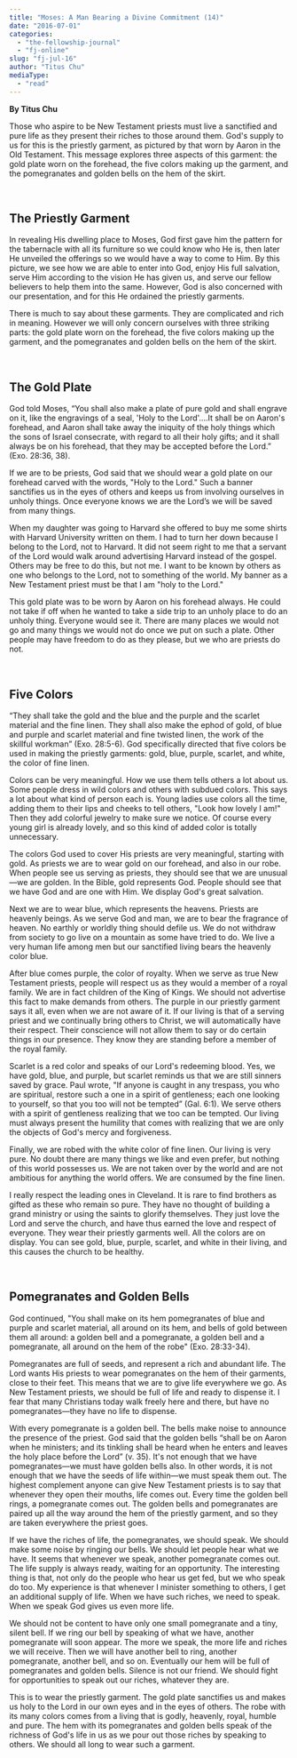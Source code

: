 ```yaml
---
title: "Moses: A Man Bearing a Divine Commitment (14)"
date: "2016-07-01"
categories: 
  - "the-fellowship-journal"
  - "fj-online"
slug: "fj-jul-16"
author: "Titus Chu"
mediaType: 
  - "read"
---
```


**By Titus Chu**

Those who aspire to be New Testament priests must live a sanctified and pure life as they present their riches to those around them. God's supply to us for this is the priestly garment, as pictured by that worn by Aaron in the Old Testament. This message explores three aspects of this garment: the gold plate worn on the forehead, the five colors making up the garment, and the pomegranates and golden bells on the hem of the skirt.

 

## The Priestly Garment

In revealing His dwelling place to Moses, God first gave him the pattern for the tabernacle with all its furniture so we could know who He is, then later He unveiled the offerings so we would have a way to come to Him. By this picture, we see how we are able to enter into God, enjoy His full salvation, serve Him according to the vision He has given us, and serve our fellow believers to help them into the same. However, God is also concerned with our presentation, and for this He ordained the priestly garments.

There is much to say about these garments. They are complicated and rich in meaning. However we will only concern ourselves with three striking parts: the gold plate worn on the forehead, the five colors making up the garment, and the pomegranates and golden bells on the hem of the skirt.

 

## The Gold Plate

God told Moses, “You shall also make a plate of pure gold and shall engrave on it, like the engravings of a seal, 'Holy to the Lord'....It shall be on Aaron's forehead, and Aaron shall take away the iniquity of the holy things which the sons of Israel consecrate, with regard to all their holy gifts; and it shall always be on his forehead, that they may be accepted before the Lord.” (‭Exo.‬ ‭28:36, 38‬). ‭‬‬

If we are to be priests, God said that we should wear a gold plate on our forehead carved with the words, "Holy to the Lord." Such a banner sanctifies us in the eyes of others and keeps us from involving ourselves in unholy things. Once everyone knows we are the Lord’s we will be saved from many things.

When my daughter was going to Harvard she offered to buy me some shirts with Harvard University written on them. I had to turn her down because I belong to the Lord, not to Harvard. It did not seem right to me that a servant of the Lord would walk around advertising Harvard instead of the gospel. Others may be free to do this, but not me. I want to be known by others as one who belongs to the Lord, not to something of the world. My banner as a New Testament priest must be that I am "holy to the Lord."

This gold plate was to be worn by Aaron on his forehead always. He could not take if off when he wanted to take a side trip to an unholy place to do an unholy thing. Everyone would see it. There are many places we would not go and many things we would not do once we put on such a plate. Other people may have freedom to do as they please, but we who are priests do not.

 

## Five Colors

“They shall take the gold and the blue and the purple and the scarlet material and the fine linen. They shall also make the ephod of gold, of blue and purple and scarlet material and fine twisted linen, the work of the skillful workman” (‭Exo.‬ ‭28:5-6‬)‬‬. God specifically directed that five colors be used in making the priestly garments: gold, blue, purple, scarlet, and white, the color of fine linen.

Colors can be very meaningful. How we use them tells others a lot about us. Some people dress in wild colors and others with subdued colors. This says a lot about what kind of person each is. Young ladies use colors all the time, adding them to their lips and cheeks to tell others, "Look how lovely I am!" Then they add colorful jewelry to make sure we notice. Of course every young girl is already lovely, and so this kind of added color is totally unnecessary.

The colors God used to cover His priests are very meaningful, starting with gold. As priests we are to wear gold on our forehead, and also in our robe. When people see us serving as priests, they should see that we are unusual—we are golden. In the Bible, gold represents God. People should see that we have God and are one with Him. We display God's great salvation.

Next we are to wear blue, which represents the heavens. Priests are heavenly beings. As we serve God and man, we are to bear the fragrance of heaven. No earthly or worldly thing should defile us. We do not withdraw from society to go live on a mountain as some have tried to do. We live a very human life among men but our sanctified living bears the heavenly color blue.

After blue comes purple, the color of royalty. When we serve as true New Testament priests, people will respect us as they would a member of a royal family. We are in fact children of the King of Kings. We should not advertise this fact to make demands from others. The purple in our priestly garment says it all, even when we are not aware of it. If our living is that of a serving priest and we continually bring others to Christ, we will automatically have their respect. Their conscience will not allow them to say or do certain things in our presence. They know they are standing before a member of the royal family.

Scarlet is a red color and speaks of our Lord's redeeming blood. Yes, we have gold, blue, and purple, but scarlet reminds us that we are still sinners saved by grace. Paul wrote, "If anyone is caught in any trespass, you who are spiritual, restore such a one in a spirit of gentleness; each one looking to yourself, so that you too will not be tempted” (Gal. ‭6:1‬). We serve others with a spirit of gentleness realizing that we too can be tempted. Our living must always present the humility that comes with realizing that we are only the objects of God's mercy and forgiveness.

Finally, we are robed with the white color of fine linen. Our living is very pure. No doubt there are many things we like and even prefer, but nothing of this world possesses us. We are not taken over by the world and are not ambitious for anything the world offers. We are consumed by the fine linen.

I really respect the leading ones in Cleveland. It is rare to find brothers as gifted as these who remain so pure. They have no thought of building a grand ministry or using the saints to glorify themselves. They just love the Lord and serve the church, and have thus earned the love and respect of everyone. They wear their priestly garments well. All the colors are on display. You can see gold, blue, purple, scarlet, and white in their living, and this causes the church to be healthy.

 

## Pomegranates and Golden Bells

God continued, "You shall make on its hem pomegranates of blue and purple and scarlet material, all around on its hem, and bells of gold between them all around: a golden bell and a pomegranate, a golden bell and a pomegranate, all around on the hem of the robe" (‭‭Exo.‬ ‭28:33-34‬).

Pomegranates are full of seeds, and represent a rich and abundant life. The Lord wants His priests to wear pomegranates on the hem of their garments, close to their feet. This means that we are to give life everywhere we go. As New Testament priests, we should be full of life and ready to dispense it. I fear that many Christians today walk freely here and there, but have no pomegranates—they have no life to dispense.

With every pomegranate is a golden bell. The bells make noise to announce the presence of the priest. God said that the golden bells “shall be on Aaron when he ministers; and its tinkling shall be heard when he enters and leaves the holy place before the Lord” (v. 35‬). It's not enough that we have pomegranates—we must have golden bells also. In other words, it is not enough that we have the seeds of life within—we must speak them out. The highest complement anyone can give New Testament priests is to say that whenever they open their mouths, life comes out. Every time the golden bell rings, a pomegranate comes out. The golden bells and pomegranates are paired up all the way around the hem of the priestly garment, and so they are taken everywhere the priest goes.

If we have the riches of life, the pomegranates, we should speak. We should make some noise by ringing our bells. We should let people hear what we have. It seems that whenever we speak, another pomegranate comes out. The life supply is always ready, waiting for an opportunity. The interesting thing is that, not only do the people who hear us get fed, but we who speak do too. My experience is that whenever I minister something to others, I get an additional supply of life. When we have such riches, we need to speak. When we speak God gives us even more life.

We should not be content to have only one small pomegranate and a tiny, silent bell. If we ring our bell by speaking of what we have, another pomegranate will soon appear. The more we speak, the more life and riches we will receive. Then we will have another bell to ring, another pomegranate, another bell, and so on. Eventually our hem will be full of pomegranates and golden bells. Silence is not our friend. We should fight for opportunities to speak out our riches, whatever they are.

This is to wear the priestly garment. The gold plate sanctifies us and makes us holy to the Lord in our own eyes and in the eyes of others. The robe with its many colors comes from a living that is godly, heavenly, royal, humble and pure. The hem with its pomegranates and golden bells speak of the richness of God's life in us as we pour out those riches by speaking to others. We should all long to wear such a garment.
